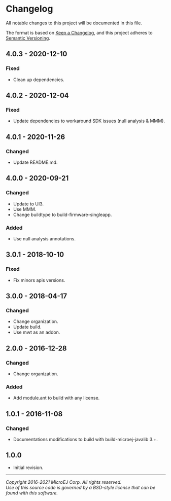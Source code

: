 # Changelog

All notable changes to this project will be documented in this file.

The format is based on [Keep a Changelog](https://keepachangelog.com/en/1.0.0/),
and this project adheres to [Semantic Versioning](https://semver.org/spec/v2.0.0.html).

## 4.0.3 - 2020-12-10

### Fixed

- Clean up dependencies.

## 4.0.2 - 2020-12-04

### Fixed

- Update dependencies to workaround SDK issues (null analysis & MMM).

## 4.0.1 - 2020-11-26

### Changed

- Update README.md.

## 4.0.0 - 2020-09-21

### Changed

- Update to UI3.
- Use MMM.
- Change buildtype to build-firmware-singleapp.

### Added

  - Use null analysis annotations.

## 3.0.1 - 2018-10-10

### Fixed

- Fix minors apis versions.

## 3.0.0 - 2018-04-17

### Changed

- Change organization.
- Update build.
- Use mwt as an addon.

## 2.0.0 - 2016-12-28

### Changed

- Change organization.

### Added

- Add module.ant to build with any license.

## 1.0.1 - 2016-11-08

### Changed

- Documentations modifications to build with build-microej-javalib 3.+.

## 1.0.0

- Initial revision.

---  
_Copyright 2016-2021 MicroEJ Corp. All rights reserved._  
_Use of this source code is governed by a BSD-style license that can be found with this software._  